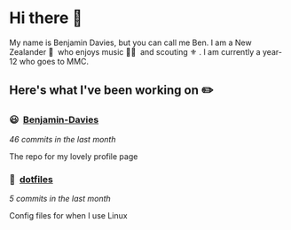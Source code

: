 # Hi there 👋

My name is Benjamin Davies, but you can call me Ben. I am a New Zealander 🥝 &nbsp;who enjoys music 🎸🎷 &nbsp;and scouting ⚜️ . I am currently a year-12 who goes to MMC.

## Here's what I've been working on ✏️


### 😃&nbsp; [Benjamin-Davies](https://github.com/Benjamin-Davies/Benjamin-Davies)

*46 commits in the last month*

The repo for my lovely profile page


### 🐧&nbsp; [dotfiles](https://github.com/Benjamin-Davies/dotfiles)

*5 commits in the last month*

Config files for when I use Linux

